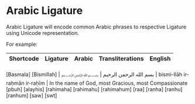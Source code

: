 Arabic Ligature
===============

Arabic Ligature will encode common Arabic phrases to respective Ligature using Unicode representation.

For example:

Shortcode | Ligature | Arabic | Transliterations | English
--- | --- | --- | --- | ---
[Basmala]
[Bismillah] | ﷽ | بسم الله الرحمن الرحيم  | bismi-llāh ir-raḥmān ir-raḥīm | In the name of God, most Gracious, most Compassionate
[pbuh]
[alayhis]
[rahimaha]
[rahimahu]
[rahimahum]
[raa]
[ranha]
[ranhu]
[ranhum]
[saw]
[swt]
